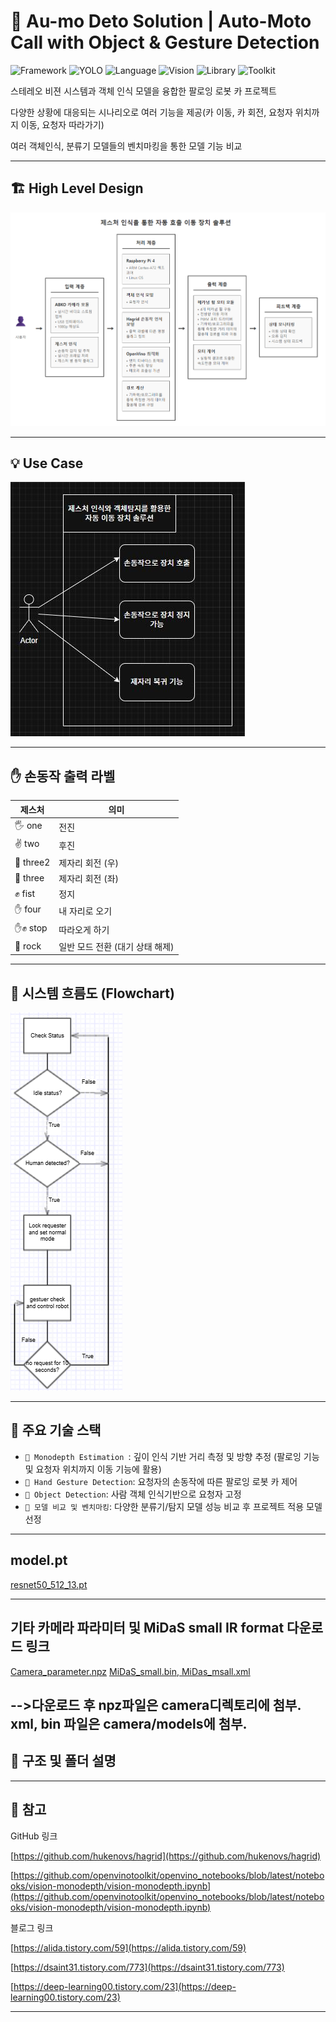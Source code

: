 # 🚗 Au-mo Deto Solution | Auto-Moto Call with Object & Gesture Detection  
![Framework](https://img.shields.io/badge/Framework-Hadgrid-blue)
![YOLO](https://img.shields.io/badge/YOLOv10-blue)
![Language](https://img.shields.io/badge/Language-Python-yellow)
![Vision](https://img.shields.io/badge/Vision-StereoVision-critical)
![Library](https://img.shields.io/badge/Library-OpenCV-blueviolet)
![Toolkit](https://img.shields.io/badge/Toolkit-OpenVINO-success)

스테레오 비젼 시스템과 객체 인식 모델을 융합한 팔로잉 로봇 카 프로젝트

다양한 상황에 대응되는 시나리오로 여러 기능을 제공(카 이동, 카 회전, 요청자 위치까지 이동, 요청자 따라가기)

여러 객체인식, 분류기 모델들의 벤치마킹을 통한 모델 기능 비교

---

## 🏗 High Level Design

![high-level-desing-img](./doc/hld.png)

---

## 💡 Use Case

![use-case-img](./doc/usecase.jpg)

---

## ✋ 손동작 출력 라벨

| 제스처 | 의미 |
|--------|------|
| 🖐 one     | 전진 |
| ✌ two     | 후진 |
| 🤟 three2  | 제자리 회전 (우) |
| 🤘 three   | 제자리 회전 (좌) |
| ✊ fist    | 정지 |
| ✋ four    | 내 자리로 오기 |
| ✋✊ stop   | 따라오게 하기 |
| 🤟 rock    | 일반 모드 전환 (대기 상태 해제) |

---

## 🔁 시스템 흐름도 (Flowchart)

![flow-chart](./doc/flowchart2.png)

---

## 📌 주요 기술 스택


- `🎥 Monodepth Estimation `: 깊이 인식 기반 거리 측정 및 방향 추정 (팔로잉 기능 및 요청자 위치까지 이동 기능에 활용)
- `👋 Hand Gesture Detection`: 요청자의 손동작에 따른 팔로잉 로봇 카 제어
- `🎯 Object Detection`: 사람 객체 인식기반으로 요청자 고정
- `🧠 모델 비교 및 벤치마킹`: 다양한 분류기/탐지 모델 성능 비교 후 프로젝트 적용 모델 선정

---

## model.pt

[resnet50_512_13.pt](https://drive.google.com/file/d/1XPes-AbSbVaECXIOqq8lI9KVgtjQ9sva/view?usp=drive_link)

---

## 기타 카메라 파라미터 및 MiDaS small IR format 다운로드 링크
[Camera_parameter.npz](https://drive.google.com/file/d/1U1zgCAN8ko_Zh77OCTNEXTZ4D10-5htZ/view?usp=drive_link)
[MiDaS_small.bin, MiDas_msall.xml](https://drive.google.com/drive/folders/1GOaFV2Jkt80BED27tQxPsBZa5NOTey_w?usp=drive_link)


-->다운로드 후 npz파일은 camera디렉토리에 첨부. xml, bin 파일은 camera/models에 첨부.
--

## 📂 구조 및 폴더 설명


---

## 📎  참고
GitHub 링크

[https://github.com/hukenovs/hagrid](https://github.com/hukenovs/hagrid)

[https://github.com/openvinotoolkit/openvino_notebooks/blob/latest/notebooks/vision-monodepth/vision-monodepth.ipynb](https://github.com/openvinotoolkit/openvino_notebooks/blob/latest/notebooks/vision-monodepth/vision-monodepth.ipynb)

블로그 링크

[https://alida.tistory.com/59](https://alida.tistory.com/59)

[https://dsaint31.tistory.com/773](https://dsaint31.tistory.com/773)

[https://deep-learning00.tistory.com/23](https://deep-learning00.tistory.com/23)

---

